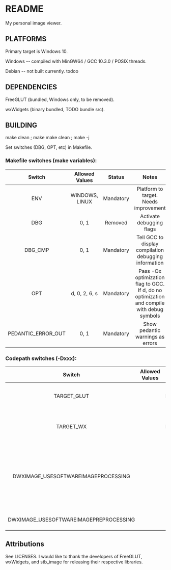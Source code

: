 # README
My personal image viewer.

## PLATFORMS
Primary target is Windows 10.

Windows -- compiled with MinGW64 / GCC 10.3.0 / POSIX threads.

Debian -- not built currently. todoo

## DEPENDENCIES
FreeGLUT (bundled, Windows only, to be removed).

wxWidgets (binary bundled, TODO bundle src).

## BUILDING
make clean ; make
make clean ; make -j<n>

Set switches (DBG, OPT, etc) in Makefile.

### Makefile switches (make variables):
Switch|Allowed Values|Status|Notes
:---:|:---:|:---:|:---:
ENV|WINDOWS, LINUX|Mandatory|Platform to target. Needs improvement
DBG|0, 1|Removed|Activate debugging flags
DBG_CMP|0, 1|Mandatory|Tell GCC to display compilation debugging information
OPT|d, 0, 2, 6, s|Mandatory|Pass -Ox optimization flag to GCC. If d, do no optimization and compile with debug symbols
PEDANTIC_ERROR_OUT|0, 1|Mandatory|Show pedantic warnings as errors

### Codepath switches (-Dxxx):
Switch|Allowed Values|Status|Notes
:---:|:---:|:---:|:---:
TARGET_GLUT||Removed|Use GLUT codepath (no shared code)
TARGET_WX||Removed|Use wxWidgets for windowing frontend
DWXIMAGE_USESOFTWAREIMAGEPROCESSING||Optional (wip, broken)|Read image buffer into system memory, filter, and pass filtered buffer to OpenGL
DWXIMAGE_USESOFTWAREIMAGEPREPROCESSING||Optional (wip, broken)|Parse jpegs for metadata

## Attributions
See LICENSES. I would like to thank the developers of FreeGLUT, wxWidgets, and stb_image for releasing their respective libraries.
